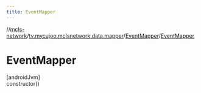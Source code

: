 ```yaml
---
title: EventMapper
---
```

//[mcls-network](../../../index.html)/[tv.mycujoo.mclsnetwork.data.mapper](../index.html)/[EventMapper](index.html)/[EventMapper](-event-mapper.html)



# EventMapper



[androidJvm]\
constructor()




